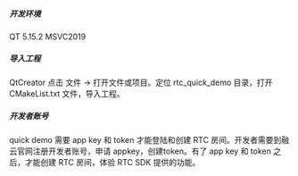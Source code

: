##### 开发环境

QT 5.15.2 MSVC2019



##### 导入工程

QtCreator 点击 文件 -> 打开文件或项目。定位 rtc_quick_demo 目录，打开 CMakeList.txt 文件，导入工程。



##### 开发者账号

quick demo 需要 app key 和 token 才能登陆和创建 RTC 房间。开发者需要到融云官网注册开发者账号，申请 appkey，创建token。有了 app key 和 token 之后，才能创建 RTC 房间，体验 RTC SDK 提供的功能。

